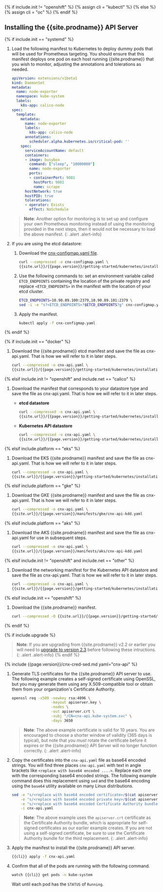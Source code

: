 {% if include.init != "openshift" %}
  {% assign cli = "kubectl" %}
{% else %}
  {% assign cli = "oc" %}
{% endif %}

## Installing the {{site.prodname}} API Server

{% if include.init == "systemd" %}

1. Load the following manifest to Kubernetes to deploy dummy pods that
   will be used for Prometheus targeting. You should ensure that this manifest
   deploys one pod on each host running {{site.prodname}} that you wish to
   monitor, adjusting the annotations and tolerations as needed.

   ```yaml
   apiVersion: extensions/v1beta1
   kind: DaemonSet
   metadata:
     name: node-exporter
     namespace: kube-system
     labels:
       k8s-app: calico-node
   spec:
     template:
       metadata:
         name: node-exporter
         labels:
           k8s-app: calico-node
         annotations:
           scheduler.alpha.kubernetes.io/critical-pod: ''
       spec:
         serviceAccountName: default
         containers:
         - image: busybox
           command: ["sleep", "10000000"]
           name: node-exporter
           ports:
           - containerPort: 9081
             hostPort: 9081
             name: scrape
         hostNetwork: true
         hostPID: true
         tolerations:
         - operator: Exists
           effect: NoSchedule
   ```
   > **Note**: Another option for monitoring is to set up and configure your own
   > Prometheus monitoring instead of using the monitoring provided in the next
   > steps, then it would not be necessary to load the above manifest.
   {: .alert .alert-info}


1. If you are using the etcd datastore:

   1. Download the [cnx-configmap.yaml file](hosted/cnx/1.7/cnx-configmap.yaml).

      ```bash
      curl --compressed -o cnx-configmap.yaml \
      {{site.url}}/{{page.version}}/getting-started/kubernetes/installation/hosted/cnx/1.7/cnx-configmap.yaml
      ```

   1. Use the following commands to: set an environment variable called `ETCD_ENDPOINTS`
      containing the location of the private registry and replace `<ETCD_ENDPOINTS>` in the manifest
      with the location of your etcd cluster.

      ```bash
      ETCD_ENDPOINTS=10.90.89.100:2379,10.90.89.101:2379 \
      sed -i -e "s?<ETCD_ENDPOINTS>?$ETCD_ENDPOINTS?g" cnx-configmap.yaml
      ```

   1. Apply the manifest.

      ```bash
      kubectl apply -f cnx-configmap.yaml
      ```

{% endif %}

{% if include.init == "docker" %}

1. Download the {{site.prodname}} etcd manifest and save the file as cnx-api.yaml. That is how we will refer to it in later steps.

    ```bash
    curl --compressed -o cnx-api.yaml \
    {{site.url}}/{{page.version}}/getting-started/kubernetes/installation/hosted/cnx/1.7/cnx-api-etcd.yaml
    ```

{% elsif include.init != "openshift" and include.net == "calico" %}

1. Download the manifest that corresponds to your datastore type and save the file
   as cnx-api.yaml. That is how we will refer to it in later steps.

   - **etcd datastore**
     ```bash
     curl --compressed -o cnx-api.yaml \
     {{site.url}}/{{page.version}}/getting-started/kubernetes/installation/hosted/cnx/1.7/cnx-api-etcd.yaml
     ```

   - **Kubernetes API datastore**
     ```bash
     curl --compressed -o cnx-api.yaml \
     {{site.url}}/{{page.version}}/getting-started/kubernetes/installation/hosted/cnx/1.7/cnx-api-kdd.yaml
     ```

{% elsif include.platform == "eks" %}

1. Download the EKS {{site.prodname}} manifest and save the file
   as cnx-api.yaml. That is how we will refer to it in later steps.

   ```bash
   curl --compressed -o cnx-api.yaml \
   {{site.url}}/{{page.version}}/getting-started/kubernetes/installation/hosted/kubernetes-datastore/policy-only-ecs/cnx-api-kdd-eks.yaml
   ```

{% elsif include.platform == "gke" %}

1. Download the GKE {{site.prodname}} manifest and save the file
   as cnx-api.yaml. That is how we will refer to it in later steps.

   ```bash
   curl --compressed -o cnx-api.yaml \
   {{site.url}}/{{page.version}}/manifests/gke/cnx-api-kdd.yaml
   ```
   
{% elsif include.platform == "aks" %}

1. Download the AKS {{site.prodname}} manifest and save the file
   as cnx-api.yaml for use in subsequent steps.

   ```bash
   curl --compressed -o cnx-api.yaml \
   {{site.url}}/{{page.version}}/manifests/aks/cnx-api-kdd.yaml
   ```

{% elsif include.init != "openshift" and include.net == "other" %}

1. Download the networking manifest for the Kubernetes API datastore and save the file
   as cnx-api.yaml. That is how we will refer to it in later steps.

   ```bash
   curl --compressed -o cnx-api.yaml \
   {{site.url}}/{{page.version}}/getting-started/kubernetes/installation/hosted/cnx/1.7/cnx-api-kdd.yaml
   ```

{% elsif include.init == "openshift" %}

1. Download the {{site.prodname}} manifest.

   ```bash
   curl --compressed -O {{site.url}}/{{page.version}}/getting-started/openshift/cnx-api.yaml
   ```

{% endif %}

{% if include.upgrade %}
   > **Note**: If you are upgrading from {{site.prodname}} v2.2 or earlier you will need 
   > to [upgrade to version 2.3](/v2.3/getting-started/kubernetes/upgrade/upgrade-tsee) before following
   > these intructions.
   {: .alert .alert-info}
{% endif %}

{% include {{page.version}}/cnx-cred-sed.md yaml="cnx-api" %}

1. Generate TLS certificates for the {{site.prodname}} API server to use. The following example creates a self-signed certificate
   using OpenSSL, but you may generate them using any X.509-compatible tool or obtain them from your organization's Certificate Authority.

   ```bash
   openssl req -x509 -newkey rsa:4096 \
                     -keyout apiserver.key \
                     -nodes \
                     -out apiserver.crt \
                     -subj "/CN=cnx-api.kube-system.svc" \
                     -days 3650
   ```

   > **Note**: The above example certificate is valid for 10 years. You are encouraged to choose a shorter
   > window of validity (365 days is typical), but note that you *must* rotate the certificate before it expires
   > or the {{site.prodname}} API Server will no longer function correctly.
   {: .alert .alert-info}

1. Copy the certificates into the `cnx-api.yaml` file as base64 encoded strings. You will find three places `cnx-api.yaml`
   with text in angle brackets like `<replace with base64 encoded ....>`. Replace each one with the corresponding base64 encoded
   strings.  The following example command does this replacement using `sed` and the base64 encoding using the `base64` utility
   available on many Linux distributions.

   ```bash
   sed -e "s/<replace with base64 encoded certificate>/$(cat apiserver.crt | base64 -w 0)/" \
       -e "s/<replace with base64 encoded private key>/$(cat apiserver.key | base64 -w 0)/" \
       -e "s/<replace with base64 encoded Certificate Authority bundle>/$(cat apiserver.crt | base64 -w 0)/" \
       -i cnx-api.yaml 
   ```

   > **Note**: The above example uses the `apiserver.crt` certificate as the Certificate Authority bundle, which is appropriate
   > for self-signed certificates as our earlier example creates. If you are not using a self-signed certificate, be sure to
   > use the Certificate Authority bundle for the third replacement.
   {: .alert .alert-info}

1. Apply the manifest to install the {{site.prodname}} API server.

   ```bash
   {{cli}} apply -f cnx-api.yaml
   ```

1. Confirm that all of the pods are running with the following command.

   ```bash
   watch {{cli}} get pods -n kube-system
   ```

   Wait until each pod has the `STATUS` of `Running`.
